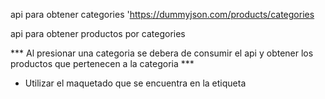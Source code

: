 api para obtener categories
'https://dummyjson.com/products/categories

api para obtener productos por categories

*** Al presionar una categoria se debera de consumir el api y obtener los productos que pertenecen a la categoria ***
- Utilizar el maquetado que se encuentra en la etiqueta <template> con el id #template-product
url : https://dummyjson.com/products/category/{categorie}
example: https://dummyjson.com/products/category/smartphones


******* Product *******

{
"id": 1,
"title": "iPhone 9",
"description": "An apple mobile which is nothing like apple",
"price": 549,
"discountPercentage": 12.96,
"rating": 4.69,
"stock": 94,
"brand": "Apple",
"category": "smartphones",
"thumbnail": "https://i.dummyjson.com/data/products/1/thumbnail.jpg",
"images": [
"https://i.dummyjson.com/data/products/1/1.jpg",
"https://i.dummyjson.com/data/products/1/2.jpg",
"https://i.dummyjson.com/data/products/1/3.jpg",
"https://i.dummyjson.com/data/products/1/4.jpg",
"https://i.dummyjson.com/data/products/1/thumbnail.jpg"
]
}

Utilizar  las propiedades 
- id
- title
- price
- stock
- discountPercentage
- brand
- utilizar del arreglo images la imagen de la posicion 2

*** Por medio de las propiedades discountPercentage y price calcular el total para el descuento ***

*** Solo se deberan de habilitar el boton "Agregar" si el producto tiene igual o mas de  50pza en stock  utilizar la funcion FILTER() ***

*** Guardar en el localstorage el  producto al presionar el boton "Agregar"  ***

*** Los productos que ya se encuentran en el localstorage no se maquetaran utilizar la funcion FIND() para validar ***

*** Al presionar el boton "Eliminar" se eliminara el product. Se debera de pedir connfirmación de borrar con la funcion confirm()  "¿Desea eliminar el product {{nombre-del-producto}} "***

*** En el apartado {{Nombre categoria seleccionada}} se debera de poner el nombre de la categoria seleccionada ***

*** En el apartado Total productos {{cantidad}} poner la cantidad de productos que regresa la categoria seleccionada  ***